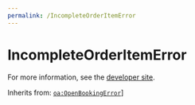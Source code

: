 ```yaml
---
permalink: /IncompleteOrderItemError
---
```


# IncompleteOrderItemError


For more information, see the [developer site](https://developer.openactive.io/data-model/types/incompleteorderitemerror).

Inherits from: [`oa:OpenBookingError`](https://openactive.io/OpenBookingError)]
